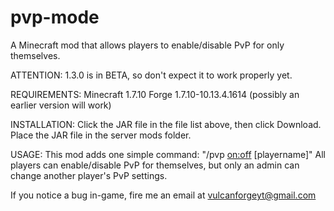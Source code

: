 # pvp-mode
A Minecraft mod that allows players to enable/disable PvP for only themselves.

ATTENTION: 1.3.0 is in BETA, so don't expect it to work properly yet.

REQUIREMENTS:
Minecraft 1.7.10
Forge 1.7.10-10.13.4.1614 (possibly an earlier version will work)

INSTALLATION:
Click the JAR file in the file list above, then click Download.
Place the JAR file in the server mods folder.

USAGE:
This mod adds one simple command: "/pvp <on:off> [playername]"
All players can enable/disable PvP for themselves, but only an admin can change another player's PvP settings.

If you notice a bug in-game, fire me an email at vulcanforgeyt@gmail.com
